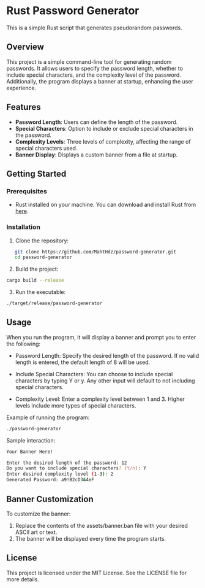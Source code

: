 # Rust Password Generator

This is a simple Rust script that generates pseudorandom passwords.

## Overview

This project is a simple command-line tool for generating random passwords. It allows users to specify the password length, whether to include special characters, and the complexity level of the password. Additionally, the program displays a banner at startup, enhancing the user experience.

## Features

- **Password Length**: Users can define the length of the password.
- **Special Characters**: Option to include or exclude special characters in the password.
- **Complexity Levels**: Three levels of complexity, affecting the range of special characters used.
- **Banner Display**: Displays a custom banner from a file at startup.

## Getting Started

### Prerequisites

- Rust installed on your machine. You can download and install Rust from [here](https://www.rust-lang.org/).

### Installation

1. Clone the repository:

```bash
   git clone https://github.com/MahtHdz/password-generator.git
   cd password-generator
```

2. Build the project:

```bash
cargo build --release
```

3. Run the executable:

```bash
./target/release/password-generator
```

## Usage

When you run the program, it will display a banner and prompt you to enter the following:

- Password Length: Specify the desired length of the password. If no valid length is entered, the default length of 8 will be used.

- Include Special Characters: You can choose to include special characters by typing Y or y. Any other input will default to not including special characters.

- Complexity Level: Enter a complexity level between 1 and 3. Higher levels include more types of special characters.

Example of running the program:

```bash
./password-generator
```

Sample interaction:

```bash
Your Banner Here!

Enter the desired length of the password: 12
Do you want to include special characters? [Y/n]: Y
Enter desired complexity level (1-3): 2
Generated Password: a9!B2cD3&4eF
```

## Banner Customization

To customize the banner:

1. Replace the contents of the assets/banner.ban file with your desired ASCII art or text.
2. The banner will be displayed every time the program starts.

## License

This project is licensed under the MIT License. See the LICENSE file for more details.
